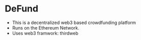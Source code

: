 # DeFund
- This is a decentralized web3 based crowdfunding platform
- Runs on the Ethereum Network.
- Uses web3 framwork: thirdweb
